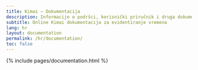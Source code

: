 ```yaml
---
title: Kimai – Dokumentacija
description: Informacije o podršci, korisnički priručnik i druga dokumentacija za evidentiranje vremena pomoću programa Kimai
subtitle: Online Kimai dokumentacija za evidentiranje vremena
lang: hr
layout: documentation
permalink: /hr/documentation/
toc: false
---
```


{% include pages/documentation.html %}
